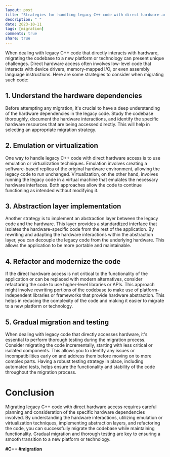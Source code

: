 ```yaml
---
layout: post
title: "Strategies for handling legacy C++ code with direct hardware access during migration"
description: " "
date: 2023-10-11
tags: [migration]
comments: true
share: true
---
```


When dealing with legacy C++ code that directly interacts with hardware, migrating the codebase to a new platform or technology can present unique challenges. Direct hardware access often involves low-level code that interacts with device drivers, memory-mapped I/O, or even assembly language instructions. Here are some strategies to consider when migrating such code:

## 1. Understand the hardware dependencies

Before attempting any migration, it's crucial to have a deep understanding of the hardware dependencies in the legacy code. Study the codebase thoroughly, document the hardware interactions, and identify the specific hardware resources that are being accessed directly. This will help in selecting an appropriate migration strategy.

## 2. Emulation or virtualization

One way to handle legacy C++ code with direct hardware access is to use emulation or virtualization techniques. Emulation involves creating a software-based replica of the original hardware environment, allowing the legacy code to run unchanged. Virtualization, on the other hand, involves running the legacy code in a virtual machine that emulates the necessary hardware interfaces. Both approaches allow the code to continue functioning as intended without modifying it.

## 3. Abstraction layer implementation

Another strategy is to implement an abstraction layer between the legacy code and the hardware. This layer provides a standardized interface that isolates the hardware-specific code from the rest of the application. By rewriting and adapting the hardware interactions within the abstraction layer, you can decouple the legacy code from the underlying hardware. This allows the application to be more portable and maintainable.

## 4. Refactor and modernize the code

If the direct hardware access is not critical to the functionality of the application or can be replaced with modern alternatives, consider refactoring the code to use higher-level libraries or APIs. This approach might involve rewriting portions of the codebase to make use of platform-independent libraries or frameworks that provide hardware abstraction. This helps in reducing the complexity of the code and making it easier to migrate to a new platform or technology.

## 5. Gradual migration and testing

When dealing with legacy code that directly accesses hardware, it's essential to perform thorough testing during the migration process. Consider migrating the code incrementally, starting with less critical or isolated components. This allows you to identify any issues or incompatibilities early on and address them before moving on to more complex parts. Having a robust testing strategy in place, including automated tests, helps ensure the functionality and stability of the code throughout the migration process.

# Conclusion

Migrating legacy C++ code with direct hardware access requires careful planning and consideration of the specific hardware dependencies involved. By understanding the hardware interactions, utilizing emulation or virtualization techniques, implementing abstraction layers, and refactoring the code, you can successfully migrate the codebase while maintaining functionality. Gradual migration and thorough testing are key to ensuring a smooth transition to a new platform or technology. 

**#C++ #migration**